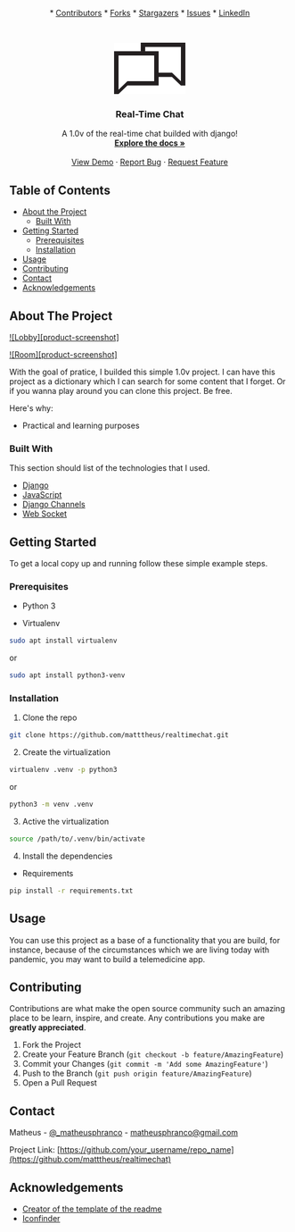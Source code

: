 <!--
*** Thanks to https://github.com/othneildrew/Best-README-Template
-->


<p align="center">
  *
  <a href="https://github.com/matttheus/realtimechat/graphs/contributors">Contributors</a>
  *
  <a href="https://github.com/matttheus/realtimechat/network/members">Forks</a>
  *
  <a href="https://github.com/matttheus/realtimechat/stargazers">Stargazers</a>
  *
  <a href="https://github.com/matttheus/realtimechat/issues">Issues</a>
  *
  <a href="www.linkedin.com/in/matheus-p-1505a91a0">LinkedIn</a>
</p>

<!-- PROJECT LOGO -->
<br />
<p align="center">
  <a href="https://github.com/matttheus/realtimechat">
    <img src="images/logo.png" alt="Logo" width="128" height="92">
  </a>

  <h3 align="center">Real-Time Chat</h3>

  <p align="center">
    A 1.0v of the real-time chat builded with django!
    <br />
    <a href="https://github.com/matttheus/realtimechat"><strong>Explore the docs »</strong></a>
    <br />
    <br />
    <a href="https://github.com/matttheus/realtimechat">View Demo</a>
    ·
    <a href="https://github.com/matttheus/realtimechat/issues">Report Bug</a>
    ·
    <a href="https://github.com/matttheus/realtimechat/issues">Request Feature</a>
  </p>
</p>



<!-- TABLE OF CONTENTS -->
## Table of Contents

* [About the Project](#about-the-project)
  * [Built With](#built-with)
* [Getting Started](#getting-started)
  * [Prerequisites](#prerequisites)
  * [Installation](#installation)
* [Usage](#usage)
* [Contributing](#contributing)
* [Contact](#contact)
* [Acknowledgements](#acknowledgements)



<!-- ABOUT THE PROJECT -->
## About The Project

[![Lobby][product-screenshot]](https://github.com/matttheus/realtimechat/blob/master/images/lobby.png)

[![Room][product-screenshot]](https://github.com/matttheus/realtimechat/blob/master/images/room.png)

With the goal of pratice, I builded this simple 1.0v project. I can have this project as a dictionary which I can search for some content that I forget. Or if you wanna play around you can clone this project. Be free.

Here's why:
* Practical and learning purposes

### Built With
This section should list of the technologies that I used.
* [Django](https://www.djangoproject.com/)
* [JavaScript](https://developer.mozilla.org/en-US/docs/Web/JavaScript)
* [Django Channels](https://channels.readthedocs.io/en/latest/index.html)
* [Web Socket](https://developer.mozilla.org/en-US/docs/Web/API/WebSocket)



<!-- GETTING STARTED -->
## Getting Started

To get a local copy up and running follow these simple example steps.

### Prerequisites

* Python 3

* Virtualenv
```sh
sudo apt install virtualenv
```

or

```sh
sudo apt install python3-venv
```

### Installation

1. Clone the repo
```sh
git clone https://github.com/matttheus/realtimechat.git
```
2. Create the virtualization
```sh
virtualenv .venv -p python3
```

or

```sh
python3 -m venv .venv
```

3. Active the virtualization
```sh
source /path/to/.venv/bin/activate
```

4. Install the dependencies

* Requirements
```sh
pip install -r requirements.txt
```

<!-- USAGE EXAMPLES -->
## Usage

You can use this project as a base of a functionality that you are build, for instance, because of the circumstances which we are living today with pandemic, you may want to build a telemedicine app.


<!-- CONTRIBUTING -->
## Contributing

Contributions are what make the open source community such an amazing place to be learn, inspire, and create. Any contributions you make are **greatly appreciated**.

1. Fork the Project
2. Create your Feature Branch (`git checkout -b feature/AmazingFeature`)
3. Commit your Changes (`git commit -m 'Add some AmazingFeature'`)
4. Push to the Branch (`git push origin feature/AmazingFeature`)
5. Open a Pull Request


<!-- CONTACT -->
## Contact

Matheus - [@_matheusphranco](https://twitter.com/_matheusphranco_) - matheusphranco@gmail.com

Project Link: [https://github.com/your_username/repo_name](https://github.com/matttheus/realtimechat)


<!-- ACKNOWLEDGEMENTS -->
## Acknowledgements
* [Creator of the template of the readme](https://github.com/othneildrew/Best-README-Template)
* [Iconfinder](https://www.iconfinder.com/)
